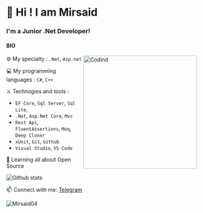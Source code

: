 ﻿# 👋 Hi ! I am Mirsaid 

### I'm a Junior .Net Developer!

#### BIO

<img align="right" alt="Codind" width="300" src="https://user-images.githubusercontent.com/74038190/212749447-bfb7e725-6987-49d9-ae85-2015e3e7cc41.gif ">


⚙️ My specialty : `.Net`, `Asp.net`

💻 My programming languages : `C#`, `C++`

⚔️ Technogies and tools : 
* `EF Core`, `Sql Server`, `Sql Lite`,
* `.Net`, `Asp.Net Core`, `Mvc`
* `Rest Api`, `FluentAssertions`, `Moq`, `Deep Cloner`
* `xUnit`, `Git`, `Github`
* `Visual Studio`, `VS Code`


🌱 Learning all about Open Source 

 ![Github stats](https://github-readme-stats.vercel.app/api?username=Mirsaid04&show_icons=true&theme=dark)
<!-- [![Top Langs](https://github-readme-stats.vercel.app/api/top-langs/?username=jasurbekyusuf&theme=github_dark&show_icons=true)]
(https://github.com/Mirsaid04/) -->
📫 Connect with me: [Telegram](https://t.me/mirsaid_004)

<p align="left"> <img src="https://komarev.com/ghpvc/?username=Mirsaid04&label=Profile%20views&color=0e75b6&style=flat" alt="Mirsaid04" /> </p>
